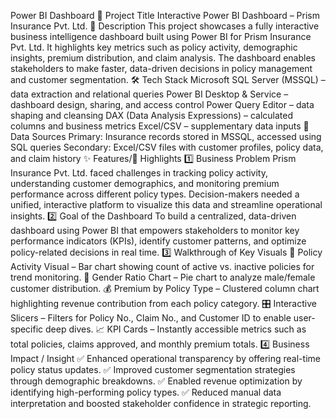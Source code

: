 Power BI Dashboard
📌 Project Title
Interactive Power BI Dashboard – Prism Insurance Pvt. Ltd.
📝 Description
This project showcases a fully interactive business intelligence dashboard built using Power BI for Prism Insurance Pvt. Ltd. It highlights key metrics such as policy activity, demographic insights, premium distribution, and claim analysis. The dashboard enables stakeholders to make faster, data-driven decisions in policy management and customer segmentation.
🛠️ Tech Stack
Microsoft SQL Server (MSSQL) – data extraction and relational queries
Power BI Desktop & Service – dashboard design, sharing, and access control
Power Query Editor – data shaping and cleansing
DAX (Data Analysis Expressions) – calculated columns and business metrics
Excel/CSV – supplementary data inputs
📂 Data Sources
Primary: Insurance records stored in MSSQL, accessed using SQL queries
Secondary: Excel/CSV files with customer profiles, policy data, and claim history
✨ Features/🌟 Highlights
1️⃣ Business Problem
Prism Insurance Pvt. Ltd. faced challenges in tracking policy activity, understanding customer demographics, and monitoring premium performance across different policy types. Decision-makers needed a unified, interactive platform to visualize this data and streamline operational insights.
2️⃣ Goal of the Dashboard
To build a centralized, data-driven dashboard using Power BI that empowers stakeholders to monitor key performance indicators (KPIs), identify customer patterns, and optimize policy-related decisions in real time.
3️⃣ Walkthrough of Key Visuals
📌 Policy Activity Visual – Bar chart showing count of active vs. inactive policies for trend monitoring.
👥 Gender Ratio Chart – Pie chart to analyze male/female customer distribution.
💰 Premium by Policy Type – Clustered column chart highlighting revenue contribution from each policy category.
🎛️ Interactive Slicers – Filters for Policy No., Claim No., and Customer ID to enable user-specific deep dives.
📈 KPI Cards – Instantly accessible metrics such as total policies, claims approved, and monthly premium totals.
4️⃣ Business Impact / Insight
✅ Enhanced operational transparency by offering real-time policy status updates.
✅ Improved customer segmentation strategies through demographic breakdowns.
✅ Enabled revenue optimization by identifying high-performing policy types.
✅ Reduced manual data interpretation and boosted stakeholder confidence in strategic reporting.
